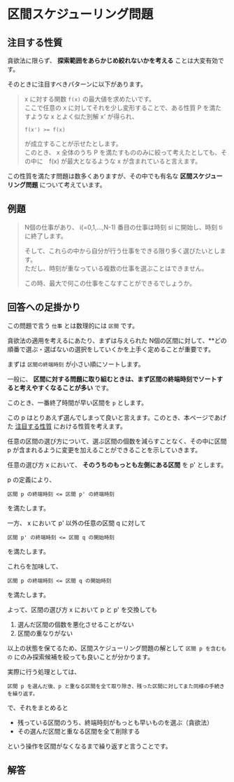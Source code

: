 # 区間スケジューリング問題

## 注目する性質

貪欲法に限らず、 **探索範囲をあらかじめ絞れないかを考える** ことは大変有効です。

そのときに注目すべきパターンに以下があります。

> x に対する関数 `f(x)` の最大値を求めたいです。<br>
> ここで任意の x に対してそれを少し変形することで、ある性質 P を満たすような x とよく似た別解 x' が得られ、
> ```
> f(x') >= f(x)
> ```
> が成立することが示せたとします。<br>
> このとき、 x 全体のうち P を満たすもののみに絞って考えたとしても、その中に　f(x) が最大となるような x が含まれていると言えます。

この性質を満たす問題は数多くありますが、その中でも有名な **区間スケジューリング問題** について考えています。

## 例題

> N個の仕事があり、 i(=0,1,...,N-1) 番目の仕事は時刻 si に開始し、時刻 ti に終了します。
> 
> そして、これらの中から自分が行う仕事をできる限り多く選びたいとします。<br>
> ただし、時刻が重なっている複数の仕事を選ぶことはできません。
> 
> この時、最大で何この仕事をこなすことができるでしょうか。

## 回答への足掛かり

この問題で言う `仕事` とは数理的には `区間` です。

貪欲法の適用を考えるにあたり、まずは与えられた N個の区間に対して、**どの順番で選ぶ・選ばないの選択をしていくかを上手く定めることが重要です。

まずは `区間の終端時刻` が小さい順にソートします。

一般に、 **区間に対する問題に取り組むときは、まず区間の終端時刻でソートすると考えやすくなることが多い** です。

このとき、一番終了時間が早い区間を `p` とします。

この p はとりあえず選んでしまって良いと言えます。このとき、本ページであげた [注目する性質](#注目する性質) における性質を考えます。

任意の区間の選び方について、選ぶ区間の個数を減らすことなく、その中に区間 p が含まれるように変更を加えることができることを示していきます。

任意の選び方 x において、 **そのうちのもっとも左側にある区間** を p' とします。

p の定義により、
```
区間 p の終端時刻 <= 区間 p' の終端時刻
```
を満たします。

一方、 x において p' 以外の任意の区間 q に対して
```
区間 p' の終端時刻 <= 区間 q の開始時刻
```
を満たします。

これらを加味して、
```
区間 p の終端時刻 <= 区間 q の開始時刻
```
を満たします。

よって、区間の選び方 x において p と p' を交換しても

1. 選んだ区間の個数を悪化させることがない
2. 区間の重なりがない

以上の状態を保てるため、区間スケジューリング問題の解として `区間 p を含むもの` にのみ探索候補を絞っても良いことが分かります。

実際に行う処理としては、
``` 
区間 p を選んだ後、p と重なる区間を全て取り除き、残った区間に対してまた同様の手続きを繰り返す。
```

で、それをまとめると

- 残っている区間のうち、終端時刻がもっとも早いものを選ぶ（貪欲法）
- その選んだ区間と重なる区間を全て削除する

という操作を区間がなくなるまで繰り返すと言うことです。

## 解答

```swift
```

